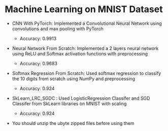 # Machine Learning on MNIST Dataset

- CNN With PyTorch: Implemented a Convolutional Neural Network using convolutions and max pooling with PyTorch
    - Accuracy: 0.9913

- Neural Network From Scratch: Implemented a 2 layers neural network using ReLU and Softmax activation functions with preprocessing
    - Accuracy: 0.9683

- Softmax Regression From Scratch: Used softmax regression to classify the 10 digits from scratch using NumPy and preprocessing
    - Accuracy: 0.924

- SkLearn_LRC_SGDC : Used LogisticRegression Classifer and SGD Classifer from SkLearn libraries on MNIST with scaling
    -  Accuracy: 0.924
  
- You should unzip the ubyte zipped files before using them
